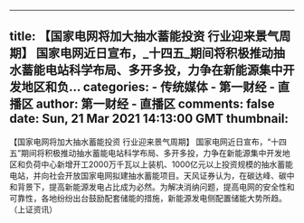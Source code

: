 
---
title: 【国家电网将加大抽水蓄能投资 行业迎来景气周期】 国家电网近日宣布，_十四五_期间将积极推动抽水蓄能电站科学布局、多开多投，力争在新能源集中开发地区和负...
categories: 
    - 传统媒体
    - 第一财经 - 直播区
author: 第一财经 - 直播区
comments: false
date: Sun, 21 Mar 2021 14:13:00 GMT
thumbnail: 
---

<div>   
【国家电网将加大抽水蓄能投资 行业迎来景气周期】 国家电网近日宣布，“十四五”期间将积极推动抽水蓄能电站科学布局、多开多投，力争在新能源集中开发地区和负荷中心新增开工2000万千瓦以上装机、1000亿元以上投资规模的抽水蓄能电站，并向社会开放国家电网拟建抽水蓄能项目。天风证券认为，在碳达峰、碳中和背景下，提高新能源发电占比成为必然。为解决消纳问题，提高电网的安全性和可靠性，各地纷纷出台鼓励配套储能的措施，新能源发电侧配置储能大势所趋。（上证资讯）  
</div>
            